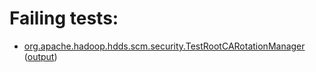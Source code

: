 # Failing tests: 

 * [org.apache.hadoop.hdds.scm.security.TestRootCARotationManager](hadoop-hdds/server-scm/org.apache.hadoop.hdds.scm.security.TestRootCARotationManager.txt) ([output](hadoop-hdds/server-scm/org.apache.hadoop.hdds.scm.security.TestRootCARotationManager-output.txt))

